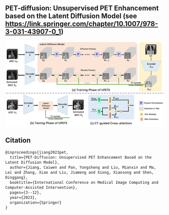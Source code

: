 

## PET-diffusion: Unsupervised PET Enhancement based on the Latent Diffusion Model (see https://link.springer.com/chapter/10.1007/978-3-031-43907-0_1)

![Overview of the framework](img/fig1_V3.png)


## Citation
```
@inproceedings{jiang2023pet,
  title={PET-Diffusion: Unsupervised PET Enhancement Based on the Latent Diffusion Model},
  author={Jiang, Caiwen and Pan, Yongsheng and Liu, Mianxin and Ma, Lei and Zhang, Xiao and Liu, Jiameng and Xiong, Xiaosong and Shen, Dinggang},
  booktitle={International Conference on Medical Image Computing and Computer-Assisted Intervention},
  pages={3--12},
  year={2023},
  organization={Springer}
}
```

